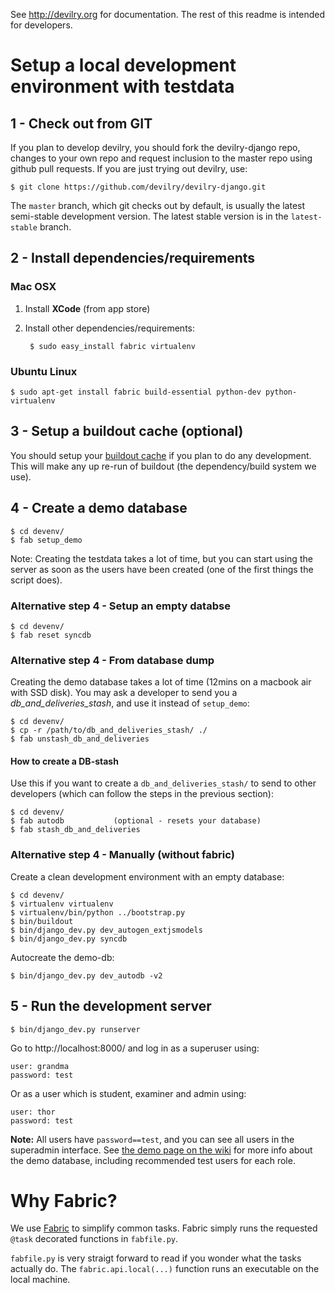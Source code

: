 See http://devilry.org for documentation. The rest of this readme is intended for developers.


# Setup a local development environment with testdata


## 1 - Check out from GIT

If you plan to develop devilry, you should fork the devilry-django repo,
changes to your own repo and request inclusion to the master repo using github
pull requests. If you are just trying out devilry, use:

    $ git clone https://github.com/devilry/devilry-django.git

The ``master`` branch, which git checks out by default, is usually the latest
semi-stable development version. The latest stable version is in the
``latest-stable`` branch.


## 2 - Install dependencies/requirements

### Mac OSX

1. Install **XCode** (from app store)
2. Install other dependencies/requirements:

        $ sudo easy_install fabric virtualenv


### Ubuntu Linux

    $ sudo apt-get install fabric build-essential python-dev python-virtualenv


## 3 - Setup a buildout cache (optional)

You should setup your [buildout cache](https://github.com/devilry/devilry-django/wiki/Use-a-global-buildout-config-to-speed-up-bin-buildout) if you plan to do any development. This will make any up re-run of buildout (the dependency/build system we use).


## 4 - Create a demo database

    $ cd devenv/
    $ fab setup_demo

Note: Creating the testdata takes a lot of time, but you can start using the
server as soon as the users have been created (one of the first things the
script does).


### Alternative step 4 - Setup an empty databse

    $ cd devenv/
    $ fab reset syncdb


### Alternative step 4 - From database dump
Creating the demo database takes a lot of time (12mins on a macbook air with
SSD disk). You may ask a developer to send you a *db_and_deliveries_stash*, and
use it instead of ``setup_demo``:

    $ cd devenv/
    $ cp -r /path/to/db_and_deliveries_stash/ ./
    $ fab unstash_db_and_deliveries

#### How to create a DB-stash
Use this if you want to create a ``db_and_deliveries_stash/`` to send to other
developers (which can follow the steps in the previous section):

    $ cd devenv/
    $ fab autodb           (optional - resets your database)
    $ fab stash_db_and_deliveries


### Alternative step 4 - Manually (without fabric)

Create a clean development environment with an empty database:

    $ cd devenv/
    $ virtualenv virtualenv
    $ virtualenv/bin/python ../bootstrap.py
    $ bin/buildout
    $ bin/django_dev.py dev_autogen_extjsmodels
    $ bin/django_dev.py syncdb

Autocreate the demo-db:

    $ bin/django_dev.py dev_autodb -v2


## 5 - Run the development server

    $ bin/django_dev.py runserver

Go to http://localhost:8000/ and log in as a superuser using:

    user: grandma
    password: test

Or as a user which is student, examiner and admin using:

    user: thor
    password: test

**Note:** All users have ``password==test``, and you can see all users in
the superadmin interface. See [the demo page on the wiki](https://github.com/devilry/devilry-django/wiki/demo)
for more info about the demo database, including recommended test users for each role.


# Why Fabric?

We use [Fabric](http://fabfile.org) to simplify common tasks. Fabric simply runs the requested ``@task`` decorated functions in ``fabfile.py``.

``fabfile.py`` is very straigt forward to read if you wonder what the tasks actually do. The ``fabric.api.local(...)`` function runs an executable on the local machine.
